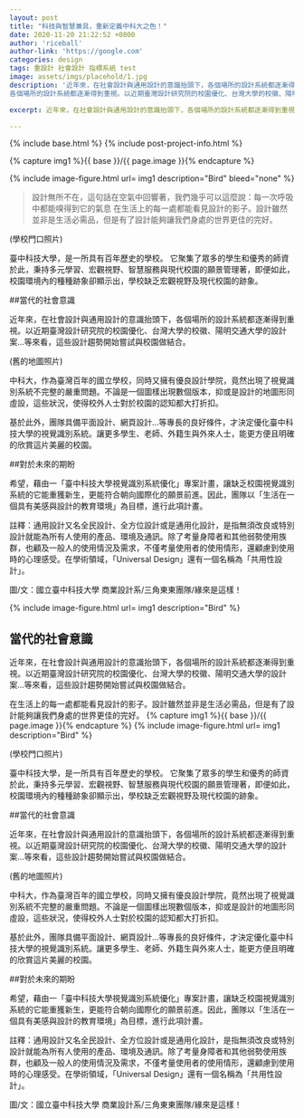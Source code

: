 ```yaml
---
layout: post
title: "科技與智慧兼具，重新定義中科大之色！"
date: 2020-11-20 21:22:52 +0800
author: 'riceball'
author-link: 'https://google.com'
categories: design
tags: 重設計 社會設計 指標系統 test
image: assets/imgs/placehold/1.jpg
description: '近年來，在社會設計與通用設計的意識抬頭下，各個場所的設計系統都逐漸得到重視。以近期臺灣設計研究院的校園優化、台灣大學的校徽、陽明交通大學的設計案…等來看，這些設計趨勢開始嘗試與校園做結合近年來，在社會設計與通用設計的意識抬頭下，<br><br>
各個場所的設計系統都逐漸得到重視。以近期臺灣設計研究院的校園優化、台灣大學的校徽、陽明交通大學的設計案…等來看，這些設計趨勢開始嘗試與校園做結合。'

excerpt: 近年來，在社會設計與通用設計的意識抬頭下，各個場所的設計系統都逐漸得到重視。台灣大學的校徽、陽明交通大學的設計案…。

---
```

{% include base.html %}
{% include post-project-info.html %}





{% capture img1 %}{{ base }}/{{ page.image }}{% endcapture %}

{% include image-figure.html url= img1 description="Bird" bleed="none" %}
> 設計無所不在，這句話在空氣中回響著，我們幾乎可以這麼說：每一次呼吸中都能嗅得到它的氣息
> 在生活上的每一處都能看見設計的影子。設計雖然並非是生活必需品，但是有了設計能夠讓我們身處的世界更佳的完好。


(學校門口照片)


臺中科技大學，是一所具有百年歷史的學校。
它聚集了眾多的學生和優秀的師資於此，秉持多元學習、宏觀視野、智慧服務與現代校園的願景管理著，即便如此，校園環境內的種種跡象卻顯示出，學校缺乏宏觀視野及現代校園的跡象。


##當代的社會意識


近年來，在社會設計與通用設計的意識抬頭下，各個場所的設計系統都逐漸得到重視。以近期臺灣設計研究院的校園優化、台灣大學的校徽、陽明交通大學的設計案…等來看，這些設計趨勢開始嘗試與校園做結合。


(舊的地圖照片)


中科大，作為臺灣百年的國立學校，同時又擁有優良設計學院，竟然出現了視覺識別系統不完整的嚴重問題。不論是一個圖樣出現數個版本，抑或是設計的地圖形同虛設，這些狀況，使得校外人士對於校園的認知都大打折扣。

基於此外，團隊具備平面設計、網頁設計…等專長的良好條件，才決定優化臺中科技大學的視覺識別系統。讓更多學生、老師、外籍生與外來人士，能更方便且明確的欣賞這片美麗的校園。


##對於未來的期盼


希望，藉由一「臺中科技大學視覺識別系統優化」專案計畫，讓缺乏校園視覺識別系統的它能重獲新生，更能符合朝向國際化的願景前進。因此，團隊以「生活在一個具有美感與設計的教育環境」為目標，進行此項計畫。


註釋：通用設計又名全民設計、全方位設計或是通用化設計，是指無須改良或特別設計就能為所有人使用的產品、環境及通訊。除了考量身障者和其他弱勢使用族群，也顧及一般人的使用情況及需求，不僅考量使用者的使用情形，還顧慮到使用時的心理感受。在學術領域，「Universal Design」還有一個名稱為「共用性設計」。


圖/文：國立臺中科技大學 商業設計系/三角東東團隊/緣來是這樣！


{% include image-figure.html url= img1 description="Bird" %}





<!-- <img src="{{ './assets/imgs/placehold/3.jpg' | relative_url }}" alt="Site Logo">

<img src="{{ './assets/imgs/placehold/4.jpg' | relative_url }}" alt="Site Logo">

<img src="{{ './assets/imgs/placehold/5.jpg' | relative_url }}" alt="Site Logo"> -->

## 當代的社會意識


近年來，在社會設計與通用設計的意識抬頭下，各個場所的設計系統都逐漸得到重視。以近期臺灣設計研究院的校園優化、台灣大學的校徽、陽明交通大學的設計案…等來看，這些設計趨勢開始嘗試與校園做結合。


在生活上的每一處都能看見設計的影子。設計雖然並非是生活必需品，但是有了設計能夠讓我們身處的世界更佳的完好。
{% capture img1 %}{{ base }}/{{ page.image }}{% endcapture %}
{% include image-figure.html url= img1 description="Bird" %}

(學校門口照片)


臺中科技大學，是一所具有百年歷史的學校。
它聚集了眾多的學生和優秀的師資於此，秉持多元學習、宏觀視野、智慧服務與現代校園的願景管理著，即便如此，校園環境內的種種跡象卻顯示出，學校缺乏宏觀視野及現代校園的跡象。


##當代的社會意識


近年來，在社會設計與通用設計的意識抬頭下，各個場所的設計系統都逐漸得到重視。以近期臺灣設計研究院的校園優化、台灣大學的校徽、陽明交通大學的設計案…等來看，這些設計趨勢開始嘗試與校園做結合。


(舊的地圖照片)


中科大，作為臺灣百年的國立學校，同時又擁有優良設計學院，竟然出現了視覺識別系統不完整的嚴重問題。不論是一個圖樣出現數個版本，抑或是設計的地圖形同虛設，這些狀況，使得校外人士對於校園的認知都大打折扣。

基於此外，團隊具備平面設計、網頁設計…等專長的良好條件，才決定優化臺中科技大學的視覺識別系統。讓更多學生、老師、外籍生與外來人士，能更方便且明確的欣賞這片美麗的校園。


##對於未來的期盼


希望，藉由一「臺中科技大學視覺識別系統優化」專案計畫，讓缺乏校園視覺識別系統的它能重獲新生，更能符合朝向國際化的願景前進。因此，團隊以「生活在一個具有美感與設計的教育環境」為目標，進行此項計畫。


註釋：通用設計又名全民設計、全方位設計或是通用化設計，是指無須改良或特別設計就能為所有人使用的產品、環境及通訊。除了考量身障者和其他弱勢使用族群，也顧及一般人的使用情況及需求，不僅考量使用者的使用情形，還顧慮到使用時的心理感受。在學術領域，「Universal Design」還有一個名稱為「共用性設計」。


圖/文：國立臺中科技大學 商業設計系/三角東東團隊/緣來是這樣！
